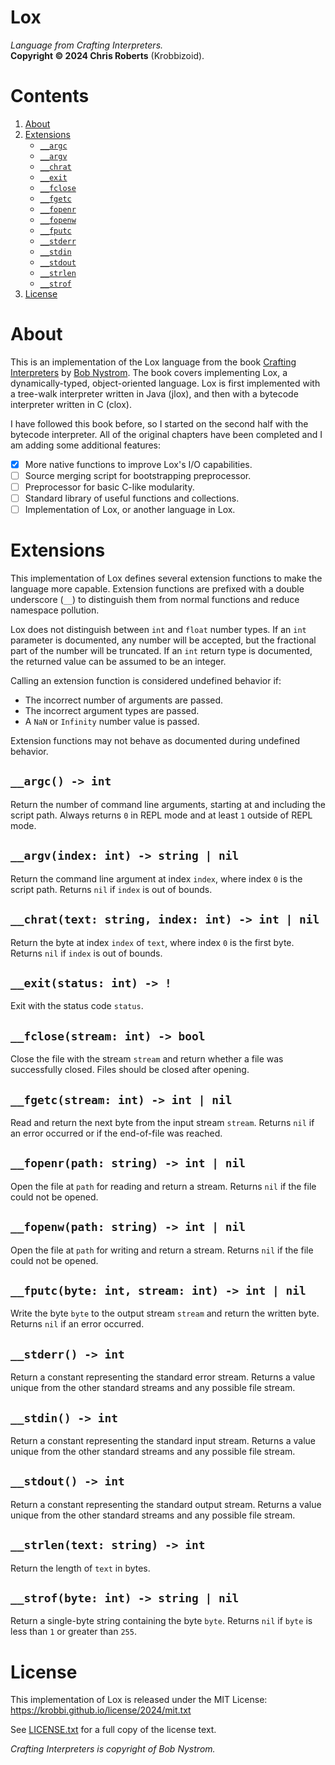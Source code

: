 # Lox
_Language from Crafting Interpreters._  
__Copyright &copy; 2024 Chris Roberts__ (Krobbizoid).

# Contents
1. [About](#about)
2. [Extensions](#extensions)
   * [`__argc`](#__argc---int)
   * [`__argv`](#__argvindex-int---string--nil)
   * [`__chrat`](#__chrattext-string-index-int---int--nil)
   * [`__exit`](#__exitstatus-int)
   * [`__fclose`](#__fclosestream-int---bool)
   * [`__fgetc`](#__fgetcstream-int---int--nil)
   * [`__fopenr`](#__fopenrpath-string---int--nil)
   * [`__fopenw`](#__fopenwpath-string---int--nil)
   * [`__fputc`](#__fputcbyte-int-stream-int---int--nil)
   * [`__stderr`](#__stderr---int)
   * [`__stdin`](#__stdin---int)
   * [`__stdout`](#__stdout---int)
   * [`__strlen`](#__strlentext-string---int)
   * [`__strof`](#__strofbyte-int---string--nil)
3. [License](#license)

# About
This is an implementation of the Lox language from the book
[Crafting Interpreters](https://craftinginterpreters.com) by
[Bob Nystrom](https://github.com/munificent). The book covers implementing Lox,
a dynamically-typed, object-oriented language. Lox is first implemented with a
tree-walk interpreter written in Java (jlox), and then with a bytecode
interpreter written in C (clox).

I have followed this book before, so I started on the second half with the
bytecode interpreter. All of the original chapters have been completed and I am
adding some additional features:
* [x] More native functions to improve Lox's I/O capabilities.
* [ ] Source merging script for bootstrapping preprocessor.
* [ ] Preprocessor for basic C-like modularity.
* [ ] Standard library of useful functions and collections.
* [ ] Implementation of Lox, or another language in Lox.

# Extensions
This implementation of Lox defines several extension functions to make the
language more capable. Extension functions are prefixed with a double
underscore (`__`) to distinguish them from normal functions and reduce
namespace pollution.

Lox does not distinguish between `int` and `float` number types. If an `int`
parameter is documented, any number will be accepted, but the fractional part
of the number will be truncated. If an `int` return type is documented, the
returned value can be assumed to be an integer.

Calling an extension function is considered undefined behavior if:
* The incorrect number of arguments are passed.
* The incorrect argument types are passed.
* A `NaN` or `Infinity` number value is passed.

Extension functions may not behave as documented during undefined behavior.

## `__argc() -> int`
Return the number of command line arguments, starting at and including the
script path. Always returns `0` in REPL mode and at least `1` outside of REPL
mode.

## `__argv(index: int) -> string | nil`
Return the command line argument at index `index`, where index `0` is the
script path. Returns `nil` if `index` is out of bounds.

## `__chrat(text: string, index: int) -> int | nil`
Return the byte at index `index` of `text`, where index `0` is the first byte.
Returns `nil` if `index` is out of bounds.

## `__exit(status: int) -> !`
Exit with the status code `status`.

## `__fclose(stream: int) -> bool`
Close the file with the stream `stream` and return whether a file was
successfully closed. Files should be closed after opening.

## `__fgetc(stream: int) -> int | nil`
Read and return the next byte from the input stream `stream`. Returns `nil` if
an error occurred or if the end-of-file was reached.

## `__fopenr(path: string) -> int | nil`
Open the file at `path` for reading and return a stream. Returns `nil` if the
file could not be opened.

## `__fopenw(path: string) -> int | nil`
Open the file at `path` for writing and return a stream. Returns `nil` if the
file could not be opened.

## `__fputc(byte: int, stream: int) -> int | nil`
Write the byte `byte` to the output stream `stream` and return the written
byte. Returns `nil` if an error occurred.

## `__stderr() -> int`
Return a constant representing the standard error stream. Returns a value
unique from the other standard streams and any possible file stream.

## `__stdin() -> int`
Return a constant representing the standard input stream. Returns a value
unique from the other standard streams and any possible file stream.

## `__stdout() -> int`
Return a constant representing the standard output stream. Returns a value
unique from the other standard streams and any possible file stream.

## `__strlen(text: string) -> int`
Return the length of `text` in bytes.

## `__strof(byte: int) -> string | nil`
Return a single-byte string containing the byte `byte`. Returns `nil` if `byte`
is less than `1` or greater than `255`.

# License
This implementation of Lox is released under the MIT License:  
https://krobbi.github.io/license/2024/mit.txt

See [LICENSE.txt](/LICENSE.txt) for a full copy of the license text.

_Crafting Interpreters is copyright of Bob Nystrom._
